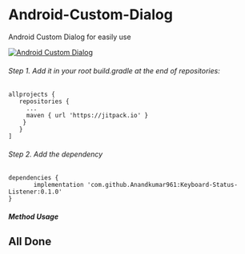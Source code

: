 # Android-Custom-Dialog
Android Custom Dialog for easily use

[![Android Custom Dialog](https://img.youtube.com/vi/WFrSCFLoOL8/maxresdefault.jpg)](https://www.youtube.com/watch?v=WFrSCFLoOL8)

###### Step 1. Add it in your root build.gradle at the end of repositories:
```
allprojects {
   repositories {
     ...
     maven { url 'https://jitpack.io' }
    }
   }
]
```
 ###### Step 2. Add the dependency
 ```
dependencies {
        implementation 'com.github.Anandkumar961:Keyboard-Status-Listener:0.1.0'
}
```
##### Method Usage


## All Done
